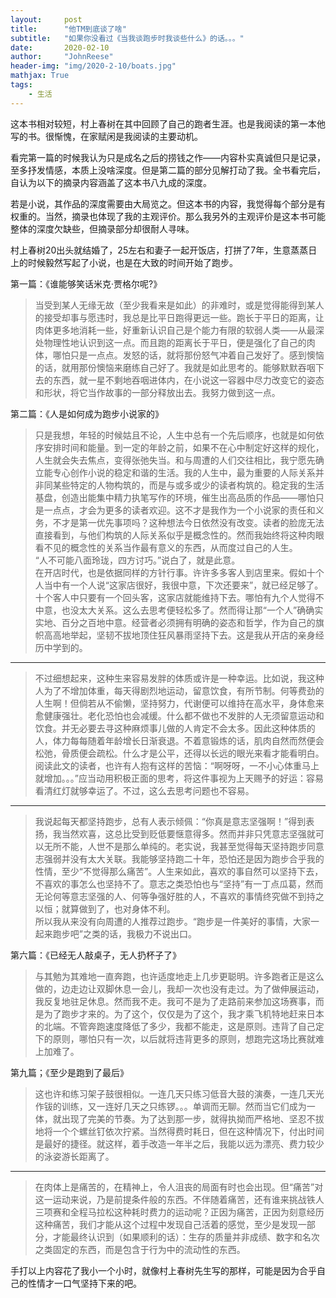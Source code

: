 ```yaml
---
layout:     post
title:      "他TM到底谈了啥"
subtitle:   "如果你没看过《当我谈跑步时我谈些什么》的话。。。"
date:       2020-02-10
author:     "JohnReese"
header-img: "img/2020-2-10/boats.jpg"
mathjax: True
tags:
    - 生活
---
```


这本书相对较短，村上春树在其中回顾了自己的跑者生涯。也是我阅读的第一本他写的书。很惭愧，在家赋闲是我阅读的主要动机。

看完第一篇的时候我认为只是成名之后的捞钱之作——内容朴实真诚但只是记录，至多抒发情感，本质上没啥深度。但是第二篇的部分见解打动了我。全书看完后，自认为以下的摘录内容涵盖了这本书八九成的深度。

若是小说，其作品的深度需要由大局览之。但这本书的内容，我觉得每个部分是有权重的。当然，摘录也体现了我的主观评价。那么我另外的主观评价是这本书可能整体的深度欠缺些，但摘录部分却很耐人寻味。

村上春树20出头就结婚了，25左右和妻子一起开饭店，打拼了7年，生意蒸蒸日上的时候毅然写起了小说，也是在大致的时间开始了跑步。

第一篇：《谁能够笑话米克·贾格尔呢?》

> 当受到某人无缘无故（至少我看来是如此）的非难时，或是觉得能得到某人的接受却事与愿违时，我总是比平日跑得更远一些。跑长于平日的距离，让肉体更多地消耗一些，好重新认识自己是个能力有限的软弱人类——从最深处物理性地认识到这一点。而且跑的距离长于平日，便是强化了自己的肉体，哪怕只是一点点。发怒的话，就将那份怒气冲着自己发好了。感到懊恼的话，就用那份懊恼来磨练自己好了。我就是如此思考的。能够默默吞咽下去的东西，就一星不剩地吞咽进体内，在小说这一容器中尽力改变它的姿态和形状，将它当作故事的一部分释放出去。我努力做到这一点。

第二篇：《人是如何成为跑步小说家的》

> 只是我想，年轻的时候姑且不论，人生中总有一个先后顺序，也就是如何依序安排时间和能量。到一定的年龄之前，如果不在心中制定好这样的规化，人生就会失去焦点，变得张弛失当。和与周遭的人们交往相比，我宁愿先确立能专心创作小说的稳定和谐的生活。我的人生中，最为重要的人际关系并非同某些特定的人物构筑的，而是与或多或少的读者构筑的。稳定我的生活基盘，创造出能集中精力执笔写作的环境，催生出高品质的作品——哪怕只是一点点，才会为更多的读者欢迎。这不才是我作为一个小说家的责任和义务，不才是第一优先事项吗？这种想法今日依然没有改变。读者的脸庞无法直接看到，与他们构筑的人际关系似乎是概念性的。然而我始终将这种肉眼看不见的概念性的关系当作最有意义的东西，从而度过自己的人生。</br>
> “人不可能八面玲珑，四方讨巧。”说白了，就是此意。</br>
> 在开店时代，也是依据同样的方针行事。许许多多客人到店里来。假如十个人当中有一个人说“这家店很好，我很中意，下次还要来”，就已经足够了。十个客人中只要有一个回头客，这家店就能维持下去。哪怕有九个人觉得不中意，也没太大关系。这么去思考便轻松多了。然而得让那“一个人”确确实实地、百分之百地中意。经营者必须拥有明确的姿态和哲学，作为自己的旗帜高高地举起，坚韧不拔地顶住狂风暴雨坚持下去。这是我从开店的亲身经历中学到的。

---

> 不过细想起来，这种生来容易发胖的体质或许是一种幸运。比如说，我这种人为了不增加体重，每天得剧烈地运动，留意饮食，有所节制。何等费劲的人生啊！但倘若从不偷懒，坚持努力，代谢便可以维持在高水平，身体愈来愈健康强壮。老化恐怕也会减缓。什么都不做也不发胖的人无须留意运动和饮食。并无必要去寻这种麻烦事儿做的人肯定不会太多。因此这种体质的人，体力每每随着年龄增长日渐衰退。不着意锻炼的话，肌肉自然而然便会松弛，骨质便会疏松。什么才是公平，还得以长远的眼光来看才能看明白。阅读此文的读者，也许有人抱有这样的苦恼：“啊呀呀，一不小心体重马上就增加。。。”应当动用积极正面的思考，将这件事视为上天赐予的好运：容易看清红灯就够幸运了。不过，这么去思考问题也不容易。

---

> 我说起每天都坚持跑步，总有人表示倾佩：“你真是意志坚强啊！”得到表扬，我当然欢喜，这总比受到贬低要惬意得多。然而并非只凭意志坚强就可以无所不能，人世不是那么单纯的。老实说，我甚至觉得每天坚持跑步同意志强弱并没有太大关联。我能够坚持跑二十年，恐怕还是因为跑步合乎我的性情，至少“不觉得那么痛苦”。人生来如此，喜欢的事自然可以坚持下去，不喜欢的事怎么也坚持不了。意志之类恐怕也与“坚持”有一丁点瓜葛，然而无论何等意志坚强的人、何等争强好胜的人，不喜欢的事情终究做不到持之以恒；就算做到了，也对身体不利。</br>
> 所以我从来没有向周遭的人推荐过跑步。“跑步是一件美好的事情，大家一起来跑步吧”之类的话，我极力不说出口。

第六篇：《已经无人敲桌子，无人扔杯子了》

> 与其勉为其难地一直奔跑，也许适度地走上几步更聪明。许多跑者正是这么做的，边走边让双脚休息一会儿，我却一次也没有走过。为了做伸展运动，我反复地驻足休息。然而我不走。我可不是为了走路前来参加这场赛事，而是为了跑步才来的。为了这个，仅仅是为了这个，我才乘飞机特地赶来日本的北端。不管奔跑速度降低了多少，我都不能走，这是原则。违背了自己定下的原则，哪怕只有一次，以后就将违背更多的原则，想跑完这场比赛就难上加难了。

第九篇；《至少是跑到了最后》

> 这也许和练习架子鼓很相似。一连几天只练习低音大鼓的演奏，一连几天光作钹的训练，又一连好几天之只练锣。。。单调而无聊。然而当它们成为一体，就出现了完美的节奏。为了达到那一步，就得执拗而严格地、坚忍不拔地将一个个螺丝钉依次拧紧。当然得费时耗日，但在这种情况下，付出时间是最好的捷径。就这样，着手改造一年半之后，我能以远为漂亮、费力较少的泳姿游长距离了。

---

> 在肉体上是痛苦的，在精神上，令人沮丧的局面有时也会出现。但“痛苦”对这一运动来说，乃是前提条件般的东西。不伴随着痛苦，还有谁来挑战铁人三项赛和全程马拉松这种耗时费力的运动呢？正因为痛苦，正因为刻意经历这种痛苦，我们才能从这个过程中发现自己活着的感觉，至少是发现一部分，才能最终认识到（如果顺利的话）：生存的质量并非成绩、数字和名次之类固定的东西，而是包含于行为中的流动性的东西。


手打以上内容花了我小一个小时，就像村上春树先生写的那样，可能是因为合乎自己的性情才一口气坚持下来的吧。
